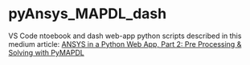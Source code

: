 # pyAnsys_MAPDL_dash

VS Code ntoebook and dash web-app python scripts described in this medium article:
[ANSYS in a Python Web App, Part 2: Pre Processing & Solving with PyMAPDL]()
